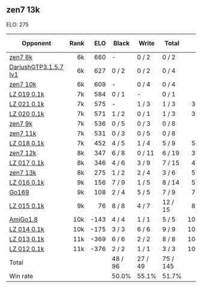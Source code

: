 ## zen7 13k ##

ELO: 275

Opponent | Rank | ELO | Black | Write | Total | Win rate
---------|-----:|----:|-------|-------|-------|-------:
[zen7 8k](zen7%208k.md) | 6k | 660 | - | 0 / 2 | 0 / 2 | 0.0%
[DariushGTP3.1.5.7 lv1](DariushGTP3.1.5.7%20lv1.md) | 6k | 627 | 0 / 2 | 0 / 2 | 0 / 4 | 0.0%
[zen7 10k](zen7%2010k.md) | 6k | 609 | - | 0 / 4 | 0 / 4 | 0.0%
[LZ 019 0.1k](LZ%20019%200.1k.md) | 7k | 584 | 0 / 1 | - | 0 / 1 | 0.0%
[LZ 021 0.1k](LZ%20021%200.1k.md) | 7k | 575 | - | 1 / 3 | 1 / 3 | 33.3%
[LZ 020 0.1k](LZ%20020%200.1k.md) | 7k | 571 | 1 / 2 | 0 / 1 | 1 / 3 | 33.3%
[zen7 9k](zen7%209k.md) | 7k | 536 | 0 / 5 | 0 / 3 | 0 / 8 | 0.0%
[zen7 11k](zen7%2011k.md) | 7k | 531 | 0 / 3 | 0 / 5 | 0 / 8 | 0.0%
[LZ 018 0.1k](LZ%20018%200.1k.md) | 7k | 452 | 4 / 5 | 1 / 4 | 5 / 9 | 55.6%
[zen7 12k](zen7%2012k.md) | 8k | 347 | 6 / 8 | 0 / 11 | 6 / 19 | 31.6%
[LZ 017 0.1k](LZ%20017%200.1k.md) | 8k | 346 | 4 / 6 | 3 / 9 | 7 / 15 | 46.7%
[zen7 13k](zen7%2013k.md) | 8k | 275 | 1 / 2 | 2 / 4 | 3 / 6 | 50.0%
[LZ 016 0.1k](LZ%20016%200.1k.md) | 9k | 156 | 7 / 9 | 1 / 5 | 8 / 14 | 57.1%
[Go169](Go169.md) | 9k | 108 | 2 / 4 | 5 / 5 | 7 / 9 | 77.8%
[LZ 015 0.1k](LZ%20015%200.1k.md) | 9k | 76 | 8 / 8 | 4 / 7 | 12 / 15 | 80.0%
[AmiGo1.8](AmiGo1.8.md) | 10k | -143 | 4 / 4 | 1 / 1 | 5 / 5 | 100.0%
[LZ 014 0.1k](LZ%20014%200.1k.md) | 10k | -175 | 3 / 3 | 6 / 6 | 9 / 9 | 100.0%
[LZ 013 0.1k](LZ%20013%200.1k.md) | 11k | -369 | 6 / 6 | 2 / 2 | 8 / 8 | 100.0%
[LZ 012 0.1k](LZ%20012%200.1k.md) | 11k | -376 | 2 / 2 | 1 / 1 | 3 / 3 | 100.0%
Total | | | 48 / 96 | 27 / 49 | 75 / 145 | 
Win rate| | | 50.0% | 55.1% | 51.7% | 
